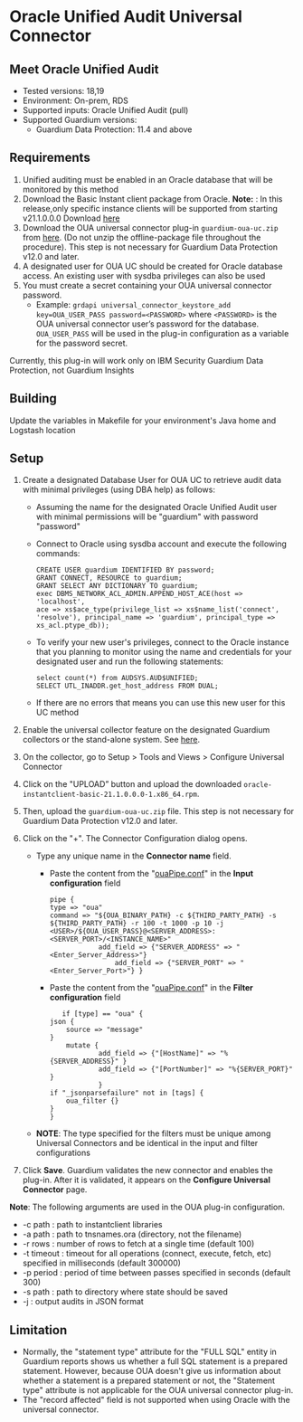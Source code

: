 # Oracle Unified Audit Universal Connector

## Meet Oracle Unified Audit

* Tested versions: 18,19
* Environment: On-prem, RDS
* Supported inputs: Oracle Unified Audit (pull)
* Supported Guardium versions: 
  * Guardium Data Protection: 11.4 and above

## Requirements

1. Unified auditing must be enabled in an Oracle database that will be monitored by this method
2. Download the Basic Instant client package from Oracle.
   **Note:** : In this release,only specific instance clients will be supported from starting v21.1.0.0.0 Download [here](https://download.oracle.com/otn_software/linux/instantclient/211000/oracle-instantclient-basic-21.1.0.0.0-1.x86_64.rpm)
3. Download the OUA universal connector plug-in  `guardium-oua-uc.zip` from [here](https://github.com/IBM/universal-connectors/raw/release-v1.2.0/filter-plugin/logstash-filter-oua-guardium/OracleUnifiedAuditPackage/OracleUnifiedAudit/guardium-oua-uc.zip). (Do not unzip the offline-package file throughout the procedure). This step is not necessary for Guardium Data Protection v12.0 and later.
4. A designated user for OUA UC should be created for Oracle database access. An existing user with sysdba privileges can also be used
5. You must create a secret containing your OUA universal connector password.
   - Example: `grdapi universal_connector_keystore_add key=OUA_USER_PASS password=<PASSWORD>` where `<PASSWORD>` is the OUA universal connector user’s password for the database. `OUA_USER_PASS` will be used in the plug-in configuration as a variable for the password secret.

Currently, this plug-in will work only on IBM Security Guardium Data Protection, not Guardium Insights

## Building

Update the variables in Makefile for your environment's Java home and Logstash location

## Setup

1. Create a designated Database User for OUA UC to retrieve audit data with minimal privileges (using DBA help) as follows:
   - Assuming the name for the designated Oracle Unified Audit user with minimal permissions will be "guardium" with password "password"
   - Connect to Oracle using sysdba account and execute the following commands:

       ```
       CREATE USER guardium IDENTIFIED BY password;
       GRANT CONNECT, RESOURCE to guardium;
       GRANT SELECT ANY DICTIONARY TO guardium;
       exec DBMS_NETWORK_ACL_ADMIN.APPEND_HOST_ACE(host => 'localhost',
       ace => xs$ace_type(privilege_list => xs$name_list('connect',
       'resolve'), principal_name => 'guardium', principal_type => xs_acl.ptype_db));
       ```

   - To verify your new user's privileges, connect to the Oracle instance that you planning to monitor using the name and credentials for your designated user and run the following statements:

       ```
       select count(*) from AUDSYS.AUD$UNIFIED;
       SELECT UTL_INADDR.get_host_address FROM DUAL;
       ```

   - If there are no errors that means you can use this new user for this UC method

2. Enable the universal collector feature on the designated Guardium collectors or the stand-alone system. See [here](/docs/Guardium%20Data%20Protection/uc_config_gdp.md).

3. On the collector, go to Setup > Tools and Views > Configure Universal Connector

4. Click on the "UPLOAD” button and upload the downloaded `oracle-instantclient-basic-21.1.0.0.0-1.x86_64.rpm`.
   
6.  Then, upload the `guardium-oua-uc.zip` file. This step is not necessary for Guardium Data Protection v12.0 and later.

   5. Click on the "+". The Connector Configuration dialog opens.

      - Type any unique name in the **Connector name** field.

         - Paste the content from the  "[ouaPipe.conf](https://github.com/IBM/universal-connectors/raw/main/filter-plugin/logstash-filter-oua-guardium/ouaPipe.conf)" in the **Input configuration** field

             ```
           pipe {
             type => "oua"
             command => "${OUA_BINARY_PATH} -c ${THIRD_PARTY_PATH} -s ${THIRD_PARTY_PATH} -r 100 -t 1000 -p 10 -j <USER>/${OUA_USER_PASS}@<SERVER_ADDRESS>:<SERVER_PORT>/<INSTANCE_NAME>"
                         add_field => {"SERVER_ADDRESS" => "<Enter_Server_Address>"}
                             add_field => {"SERVER_PORT" => "<Enter_Server_Port>"} }
           ```

         - Paste the content from the  "[ouaPipe.conf](https://github.com/IBM/universal-connectors/raw/main/filter-plugin/logstash-filter-oua-guardium/ouaPipe.conf)" in the **Filter configuration** field

             ```
                if [type] == "oua" {
             json {
                 source => "message"
             }
                 mutate {
                         add_field => {"[HostName]" => "%{SERVER_ADDRESS}" }
                         add_field => {"[PortNumber]" => "%{SERVER_PORT}" }
                         }
             if "_jsonparsefailure" not in [tags] {
                 oua_filter {}
             }
           }

             ```

      - **NOTE**: The type specified for the filters must be unique among Universal Connectors and be identical in the input and filter configurations

   6. Click **Save**. Guardium validates the new connector and enables the plug-in. After it is validated, it appears on the **Configure Universal Connector** page.

**Note**: The following arguments are used in the OUA plug-in configuration.
- -c path : path to instantclient libraries
- -a path : path to tnsnames.ora (directory, not the filename)
- -r rows : number of rows to fetch at a single time (default 100)
- -t timeout : timeout for all operations (connect, execute, fetch, etc) specified in milliseconds (default 300000)
- -p period : period of time between passes specified in seconds (default 300)
- -s path : path to directory where state should be saved
- -j : output audits in JSON format

## Limitation
- Normally, the "statement type" attribute for the "FULL SQL" entity in Guardium reports shows us whether a full SQL statement is a prepared statement. However, because OUA doesn't give us information about whether a statement is a prepared statement or not, the "Statement type" attribute is not applicable for the OUA universal connector plug-in.
- The "record affected" field is not supported when using Oracle with the universal connector.
